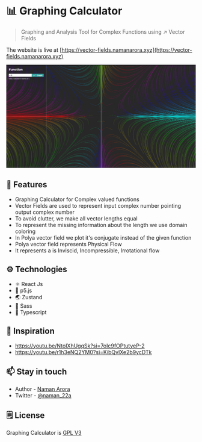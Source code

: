 # 📊 Graphing Calculator

> Graphing and Analysis Tool for Complex Functions using ↗️ Vector Fields

The website is live at [https://vector-fields.namanarora.xyz](https://vector-fields.namanarora.xyz)

![Vector Fields](./assets/flow-field.png)

## 🍁 Features

-   Graphing Calculator for Complex valued functions
-   Vector Fields are used to represent input complex number pointing output complex number
-   To avoid clutter, we make all vector lengths equal
-   To represent the missing information about the length we use domain coloring
-   In Polya vector field we plot it's conjugate instead of the given function
-   Polya vector field represents Physical Flow
-   It represents a is Inviscid, Incompressible, Irrotational flow

## ⚙️ Technologies

-   ⚛️ React Js
-   🌈 p5.js
-   🌏 Zustand
-   🎨 Sass
-   🧊 Typescript

## 🌈 Inspiration

-   https://youtu.be/NtoIXhUgqSk?si=7oIc9fOPtutyeP-2
-   https://youtu.be/r1h3eNQ2YM0?si=KibQvlXe2b9ycDTk

## 📫 Stay in touch

-   Author - [Naman Arora](https://namanarora.xyz)
-   Twitter - [@naman_22a](https://twitter.com/naman_22a)

## 🗒️ License

Graphing Calculator is [GPL V3](./LICENSE)
